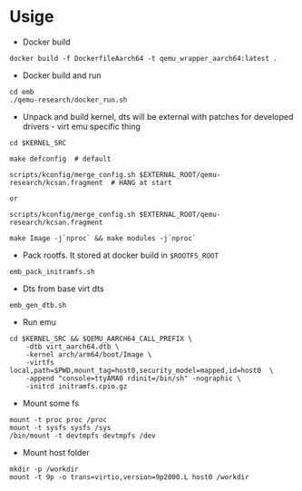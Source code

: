 # Usige

- Docker build

```
docker build -f DockerfileAarch64 -t qemu_wrapper_aarch64:latest .
```

- Docker build and run

```
cd emb
./qemu-research/docker_run.sh
```

- Unpack and build kernel, dts will be external with patches for developed drivers - virt emu specific thing

```
cd $KERNEL_SRC

make defconfig  # default

scripts/kconfig/merge_config.sh $EXTERNAL_ROOT/qemu-research/kcsan.fragment  # HANG at start

or 

scripts/kconfig/merge_config.sh $EXTERNAL_ROOT/qemu-research/kcsan.fragment

make Image -j`nproc` && make modules -j`nproc`
```

- Pack rootfs. It stored at docker build in `$ROOTFS_ROOT`

```
emb_pack_initramfs.sh
```

- Dts from base virt dts

```
emb_gen_dtb.sh
```

- Run emu

```
cd $KERNEL_SRC && $QEMU_AARCH64_CALL_PREFIX \
    -dtb virt_aarch64.dtb \
    -kernel arch/arm64/boot/Image \
    -virtfs local,path=$PWD,mount_tag=host0,security_model=mapped,id=host0  \
    -append "console=ttyAMA0 rdinit=/bin/sh" -nographic \
    -initrd initramfs.cpio.gz
```

- Mount some fs

```
mount -t proc proc /proc
mount -t sysfs sysfs /sys
/bin/mount -t devtmpfs devtmpfs /dev
```

- Mount host folder

```
mkdir -p /workdir
mount -t 9p -o trans=virtio,version=9p2000.L host0 /workdir
```